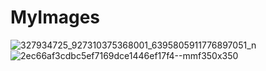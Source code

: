 # MyImages
![327934725_927310375368001_6395805911776897051_n](https://user-images.githubusercontent.com/126559519/221809235-ee557235-b0fe-4c1b-9d16-0a327111ae06.jpg)
![2ec66af3cdbc5ef7169dce1446ef17f4--mmf350x350](https://user-images.githubusercontent.com/126559519/221809484-f407553c-3246-41ca-9a62-d56b7504652d.jpg)
